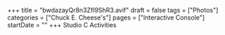 +++
title = "bwdazayQr8n3Zfl9ShR3.avif"
draft = false
tags = ["Photos"]
categories = ["Chuck E. Cheese's"]
pages = ["Interactive Console"]
startDate = ""
+++
Studio C Activities
